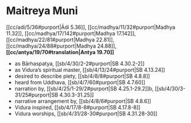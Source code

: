 # Maitreya Muni

[[cc/adi/5/36#purport|Ādi 5.36]], [[cc/madhya/11/32#purport|Madhya 11.32]], [[cc/madhya/17/142#purport|Madhya 17.142]], [[cc/madhya/22/81#purport|Madhya 22.81]], [[cc/madhya/24/88#purport|Madhya 24.88]], **[[cc/antya/19/70#translation|Antya 19.70]]**

* as Bārhaspatya, [[sb/4/30/2-2#purport|SB 4.30.2-2]]
* as Vidura’s spiritual master, [[sb/4/13/24#purport|SB 4.13.24]]
* desired to describe piety, [[sb/4/8/8#purport|SB 4.8.8]]
* heard from Uddhava, [[sb/4/7/60#purport|SB 4.7.60]]
* narration by, [[sb/4/25/1-29/2#purport|SB 4.25.1-29.2]]b, [[sb/4/30/3-31/25#purport|SB 4.30.3-31.25]]
* narrative arrangement by, [[sb/4/8/6#purport|SB 4.8.6]]
* Vidura inspired, [[sb/4/17/8-8#purport|SB 4.17.8-8]]
* Vidura worships, [[sb/4/31/28-30#purport|SB 4.31.28-30]]
